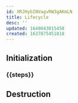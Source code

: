 ```yaml
---
id: XRJHybINVagvRW3gAKmLN
title: Lifecycle
desc: ''
updated: 1640043015458
created: 1637875451818
---
```


## Initialization

<!-- How this module is instantiated -->

### {{steps}}

<!-- Steps for instantiation -->

## Destruction

<!-- How this module is destroyed -->
